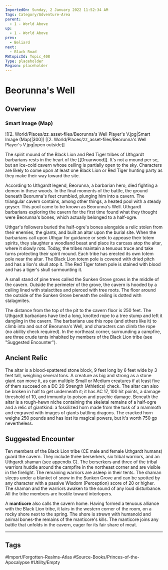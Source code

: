 ```yaml
---
ImportedOn: Sunday, 2 January 2022 11:52:34 AM
Tags: Category/Adventure-Area
parent:
  - 1 - World Above
up:
  - 1 - World Above
prev:
  - Beliard
next:
  - Black Road
RWtopicId: Topic_408
Type: placeholder
Region: placeholder
---
```

# Beorunna's Well
## Overview
### Smart Image (Map)
![[2. World/Places/zz_asset-files/Beorunna's Well Player's V.jpg|Smart Image (Map)|300]]
[[2. World/Places/zz_asset-files/Beorunna's Well Player's V.jpg|open outside]]

The spirit mound of the Black Lion and Red Tiger tribes of Uthgardt barbarians rests in the heart of the [[Druarwood]]. It's not a mound per se, but an ice-cold cavern whose ceiling is partially open to the sky. Characters are likely to come upon at least one Black Lion or Red Tiger hunting party as they make their way toward the site.

According to Uthgardt legend, Beorunna, a barbarian hero, died fighting a demon in these woods. In the final moments of the battle, the ground beneath Beorunna's feet crumbled, plunging him into a cavern. The triangular cavern contains, among other things, a heated pool with a steady geyser. This pool came to be known as Beorunna's Well. Uthgardt barbarians exploring the cavern for the first time found what they thought were Beorunna's bones, which actually belonged to a half-ogre.

Uthgar's followers buried the half-ogre's bones alongside a relic stolen from their enemies, the giants, and built an altar upon the burial site. When the barbarians call upon Uthgar for guidance or seek to appease their totem spirits, they slaughter a woodland beast and place its carcass atop the altar, where it slowly rots. Today, the tribes maintain a tenuous truce and take turns protecting their spirit mound. Each tribe has erected its own totem pole near the altar. The Black Lion totem pole is covered with dried pitch and has a lion's skull atop it. The Red Tiger totem pole is stained with blood and has a tiger's skull surmounting it.

A small stand of pine trees called the Sunken Grove grows in the middle of the cavern. Outside the perimeter of the grove, the cavern is hooded by a ceiling lined with stalactites and pierced with tree roots. The floor around the outside of the Sunken Grove beneath the ceiling is dotted with stalagmites.

The distance from the top of the pit to the cavern floor is 250 feet. The Uthgardt barbarians have tied a long, knotted rope to a tree stump and left it dangling in the cavern. The barbarians use this rope (and others like it) to climb into and out of Beorunna's Well, and characters can climb the rope (no ability check required). In the northeast corner, surrounding a campfire, are three crude tents inhabited by members of the Black Lion tribe (see "Suggested Encounter").

## Ancient Relic
The altar is a blood-spattered stone block, 9 feet long by 6 feet wide by 3 feet tall, weighing several tons. A creature as big and strong as a stone giant can move it, as can multiple Small or Medium creatures if at least five of them succeed on a DC 20 Strength (Athletics) check. The altar can also be broken in half to get underneath it; it has AC 17, 100 hit points, a damage threshold of 10, and immunity to poison and psychic damage. Beneath the altar is a rough-hewn niche containing the skeletal remains of a half-ogre and a relic of giantkind: a fossilized horn made from the tusk of a mammoth and engraved with images of giants battling dragons. The cracked horn weighs 250 pounds and has lost its magical powers, but it's worth 750 gp nevertheless.

## Suggested Encounter
Ten members of the Black Lion tribe (CE male and female Uthgardt humans) guard the cavern. They include three berserkers, six tribal warriors, and an Uthgardt shaman (see appendix C). The berserkers and three of the tribal warriors huddle around the campfire in the northeast corner and are visible in the firelight. The remaining warriors are asleep in their tents. The shaman sleeps under a blanket of snow in the Sunken Grove and can be spotted by any character with a passive Wisdom (Perception) score of 20 or higher. The shaman and the warriors awaken to the sound of any loud disturbance. All the tribe members are hostile toward interlopers.

A **manticore** also calls the cavern home. Having formed a tenuous alliance with the Black Lion tribe, it lairs in the western corner of the room, on a rocky shore next to the spring. The shore is strewn with humanoid and animal bones-the remains of the manticore's kills. The manticore joins any battle that unfolds in the cavern, eager for its fair share of meat.


---
## Tags
#Import/Forgotten-Realms-Atlas #Source-Books/Princes-of-the-Apocalypse #Utility/Empty

